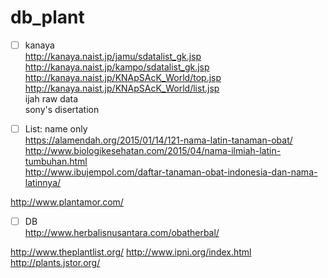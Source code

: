 # db_plant

- [ ] kanaya <br />
http://kanaya.naist.jp/jamu/sdatalist_gk.jsp <br />
http://kanaya.naist.jp/kampo/sdatalist_gk.jsp <br />
http://kanaya.naist.jp/KNApSAcK_World/top.jsp <br />
http://kanaya.naist.jp/KNApSAcK_World/list.jsp <br />
ijah raw data <br />
sony's disertation

- [ ] List: name only <br />
https://alamendah.org/2015/01/14/121-nama-latin-tanaman-obat/ <br />
http://www.biologikesehatan.com/2015/04/nama-ilmiah-latin-tumbuhan.html <br />
http://www.ibujempol.com/daftar-tanaman-obat-indonesia-dan-nama-latinnya/

http://www.plantamor.com/

- [ ] DB <br />
http://www.herbalisnusantara.com/obatherbal/

http://www.theplantlist.org/
http://www.ipni.org/index.html
http://plants.jstor.org/
